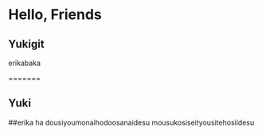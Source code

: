 # Hello, Friends


## Yukigit 
erikabaka

=======
## Yuki

##erika ha dousiyoumonaihodoosanaidesu
mousukosiseityousitehosiidesu

